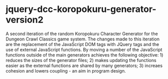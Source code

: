 # jquery-dcc-koropokuru-generator-version2
A second iteration of the random Koropokuru Character Generator for the Dungeon Crawl Classics game system.  The changes made to this iteration are the replacement of the JavaScript DOM tags with JQuery tags and the use of external JavaScript functions.  By moving a number of the JavaScript functions outside of the main generators achieves the following objective: 1) reduces the sizes of the generator files; 2) makes updating the functions easier as the external functions are shared by many generators; 3) increaes cohesion and lowers coupling - an aim in program design. 
